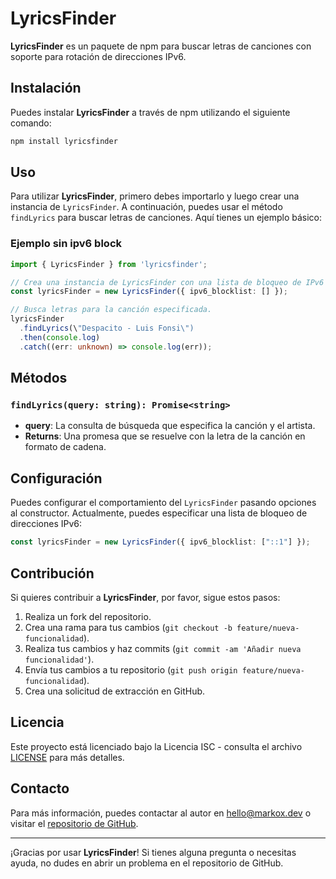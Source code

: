 # LyricsFinder

**LyricsFinder** es un paquete de npm para buscar letras de canciones con soporte para rotación de direcciones IPv6.

## Instalación

Puedes instalar **LyricsFinder** a través de npm utilizando el siguiente comando:

```bash
npm install lyricsfinder
```

## Uso

Para utilizar **LyricsFinder**, primero debes importarlo y luego crear una instancia de `LyricsFinder`. A continuación, puedes usar el método `findLyrics` para buscar letras de canciones. Aquí tienes un ejemplo básico:

### Ejemplo sin ipv6 block

```typescript
import { LyricsFinder } from 'lyricsfinder';

// Crea una instancia de LyricsFinder con una lista de bloqueo de IPv6 vacía.
const lyricsFinder = new LyricsFinder({ ipv6_blocklist: [] });

// Busca letras para la canción especificada.
lyricsFinder
  .findLyrics(\"Despacito - Luis Fonsi\")
  .then(console.log)
  .catch((err: unknown) => console.log(err));
```

## Métodos

### `findLyrics(query: string): Promise<string>`

- **query**: La consulta de búsqueda que especifica la canción y el artista.
- **Returns**: Una promesa que se resuelve con la letra de la canción en formato de cadena.

## Configuración

Puedes configurar el comportamiento del `LyricsFinder` pasando opciones al constructor. Actualmente, puedes especificar una lista de bloqueo de direcciones IPv6:

```typescript
const lyricsFinder = new LyricsFinder({ ipv6_blocklist: ["::1"] });
```

## Contribución

Si quieres contribuir a **LyricsFinder**, por favor, sigue estos pasos:

1. Realiza un fork del repositorio.
2. Crea una rama para tus cambios (`git checkout -b feature/nueva-funcionalidad`).
3. Realiza tus cambios y haz commits (`git commit -am 'Añadir nueva funcionalidad'`).
4. Envía tus cambios a tu repositorio (`git push origin feature/nueva-funcionalidad`).
5. Crea una solicitud de extracción en GitHub.

## Licencia

Este proyecto está licenciado bajo la Licencia ISC - consulta el archivo [LICENSE](LICENSE) para más detalles.

## Contacto

Para más información, puedes contactar al autor en [hello@markox.dev](mailto:tu-email@example.com) o visitar el [repositorio de GitHub](https://github.com/Markox36/LyricsFinder).

---

¡Gracias por usar **LyricsFinder**! Si tienes alguna pregunta o necesitas ayuda, no dudes en abrir un problema en el repositorio de GitHub.

